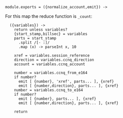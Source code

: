     module.exports = ({normalize_account,emit}) ->

For this map the reduce function is `_count`:

      ({variables}) ->
        return unless variables?
        {start_stamp,billsec} = variables
        parts = start_stamp
          .split /[- :]/
          .map (x) -> parseInt x, 10

        xref = variables.session_reference
        direction = variables.ccnq_direction
        account = variables.ccnq_account

        number = variables.ccnq_from_e164
        if number?
          emit [ {number}, 'xref', parts... ], {xref}
          emit [ {number,direction}, parts... ], {xref}
        number = variables.ccnq_to_e164
        if number?
          emit [ {number}, parts... ], {xref}
          emit [ {number,direction}, parts... ], {xref}

        return
